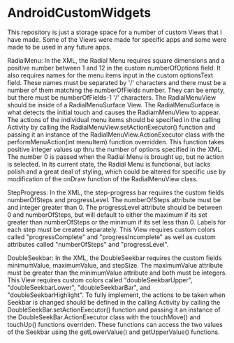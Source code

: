 # AndroidCustomWidgets
This repository is just a storage space for a number of custom Views that I have made.
Some of the Views were made for specific apps and some were made to be used in any future apps.

RadialMenu:
In the XML, the Radial Menu requires square dimensions and a positive number between 1 and 12 in the custom numberOfOptions field. It also requires names for the menu items
input in the custom optionsText field. These names must be separated by '/' characters and there must be a number of them matching the numberOfFields number. They can be 
empty, but there must be numberOfFields-1 '/' characters. 
The RadialMenuView should be inside of a RadialMenuSurface View. The RadialMenuSurface is what detects the initial touch and causes the RadiamMenuView to appear.
The actions of the individual menu items should be specified in the calling Activity by calling the RadialMenuView.setActionExecutor() function and passing it an instance
of the RadialMenuView.ActionExecutor class with the performMenuAction(int menuItem) function overridden. This function takes positive integer values up thru the number
of options specified in the XML. The number 0 is passed when the Radial Menu is brought up, but no action is selected.
In its current state, the Radial Menu is functional, but lacks polish and a great deal of styling, which could be altered for specific use by modification of the onDraw
function of the RadialMenuView class. 

StepProgress:
In the XML, the step-progress bar requires the custom fields numberOfSteps and progressLevel. The numberOfSteps attribute must be and integer greater than 0.
The progressLevel attribute should be between 0 and numberOfSteps, but will default to either the maximum if its set greater than numberOfSteps or the minimum if its
set less than 0.
Labels for each step must be created separately. 
This View requires custom colors called "progressComplete" and "progressIncomplete" as well as custom attributes called "numberOfSteps" and "progressLevel".

DoubleSeekbar:
In the XML, the DoubleSeekbar requires the custom fields minimumValue, maximumValue, and stepSize. The maximumValue attribute must be greater
than the minimumValue attribute and both must be integers. This View requires custom colors called "doubleSeekbarUpper", "doubleSeekbarLower", "doubleSeekbarBar",
and "doubleSeekbarHighlight".
To fully implement, the actions to be taken when Seekbar is changed should be defined in the calling Activity by calling the DoubleSeekBar.setActionExecutor() function 
and passing it an instance of the DoubleSeekBar.ActionExecutor class with the touchMove() and touchUp() functions overriden. These functions can access the two values 
of the Seekbar using the getLowerValue() and getUpperValue() functions.